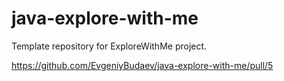 # java-explore-with-me

Template repository for ExploreWithMe project.

https://github.com/EvgeniyBudaev/java-explore-with-me/pull/5